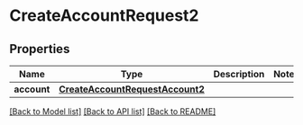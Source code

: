 # CreateAccountRequest2

## Properties
Name | Type | Description | Notes
------------ | ------------- | ------------- | -------------
**account** | [**CreateAccountRequestAccount2**](CreateAccountRequestAccount2.md) |  | 

[[Back to Model list]](../README.md#documentation-for-models) [[Back to API list]](../README.md#documentation-for-api-endpoints) [[Back to README]](../README.md)


